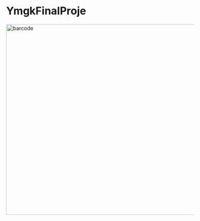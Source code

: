 # YmgkFinalProje
<img src="https://wikiimg.tojsiabtv.com/wikipedia/commons/thumb/d/d0/QR_code_for_mobile_English_Wikipedia.svg/1200px-QR_code_for_mobile_English_Wikipedia.svg.png" alt="barcode" width="512" height="512">

